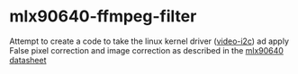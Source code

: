 
# mlx90640-ffmpeg-filter

Attempt to create a code to take the linux kernel driver ([video-i2c](https://github.com/torvalds/linux/blob/master/drivers/media/i2c/video-i2c.c)) ad apply False pixel correction and image correction as described in the [mlx90640 datasheet](https://www.melexis.com/-/media/files/documents/datasheets/mlx90640-datasheet-melexis.pdf)
